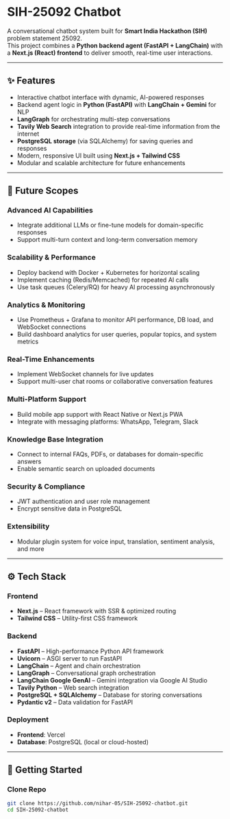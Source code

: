 # SIH-25092 Chatbot  

A conversational chatbot system built for **Smart India Hackathon (SIH)** problem statement 25092.  
This project combines a **Python backend agent (FastAPI + LangChain)** with a **Next.js (React) frontend** to deliver smooth, real-time user interactions.  

---

## ✨ Features  

- Interactive chatbot interface with dynamic, AI-powered responses  
- Backend agent logic in **Python (FastAPI)** with **LangChain + Gemini** for NLP  
- **LangGraph** for orchestrating multi-step conversations  
- **Tavily Web Search** integration to provide real-time information from the internet  
- **PostgreSQL storage** (via SQLAlchemy) for saving queries and responses  
- Modern, responsive UI built using **Next.js + Tailwind CSS**  
- Modular and scalable architecture for future enhancements  

---

## 🌱 Future Scopes

### Advanced AI Capabilities
- Integrate additional LLMs or fine-tune models for domain-specific responses  
- Support multi-turn context and long-term conversation memory  

### Scalability & Performance
- Deploy backend with Docker + Kubernetes for horizontal scaling  
- Implement caching (Redis/Memcached) for repeated AI calls  
- Use task queues (Celery/RQ) for heavy AI processing asynchronously  

### Analytics & Monitoring
- Use Prometheus + Grafana to monitor API performance, DB load, and WebSocket connections  
- Build dashboard analytics for user queries, popular topics, and system metrics  

### Real-Time Enhancements
- Implement WebSocket channels for live updates  
- Support multi-user chat rooms or collaborative conversation features  

### Multi-Platform Support
- Build mobile app support with React Native or Next.js PWA  
- Integrate with messaging platforms: WhatsApp, Telegram, Slack  

### Knowledge Base Integration
- Connect to internal FAQs, PDFs, or databases for domain-specific answers  
- Enable semantic search on uploaded documents  

### Security & Compliance
- JWT authentication and user role management  
- Encrypt sensitive data in PostgreSQL  

### Extensibility
- Modular plugin system for voice input, translation, sentiment analysis, and more  

---

## ⚙️ Tech Stack  

### Frontend  
- **Next.js** – React framework with SSR & optimized routing  
- **Tailwind CSS** – Utility-first CSS framework  

### Backend  
- **FastAPI** – High-performance Python API framework  
- **Uvicorn** – ASGI server to run FastAPI  
- **LangChain** – Agent and chain orchestration  
- **LangGraph** – Conversational graph orchestration  
- **LangChain Google GenAI** – Gemini integration via Google AI Studio  
- **Tavily Python** – Web search integration  
- **PostgreSQL + SQLAlchemy** – Database for storing conversations  
- **Pydantic v2** – Data validation for FastAPI  

### Deployment  
- **Frontend**: Vercel  
- **Database**: PostgreSQL (local or cloud-hosted)  

---

## 🚀 Getting Started  

### Clone Repo  

```bash
git clone https://github.com/nihar-05/SIH-25092-chatbot.git
cd SIH-25092-chatbot
